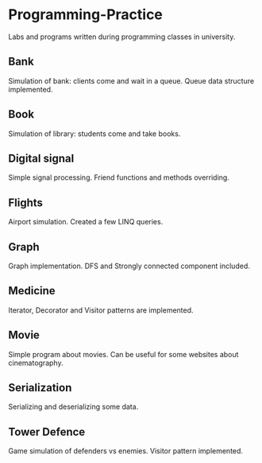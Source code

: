 # Programming-Practice
Labs and programs written during programming classes in university.

## Bank

Simulation of bank: clients come and wait in a queue. Queue data structure implemented.

## Book

Simulation of library: students come and take books.

## Digital signal

Simple signal processing. Friend functions and methods overriding.
## Flights

Airport simulation. Created a few LINQ queries.

## Graph

Graph implementation. DFS and Strongly connected component included.

## Medicine

Iterator, Decorator and Visitor patterns are implemented.

## Movie

Simple program about movies. Can be useful for some websites about cinematography.

## Serialization

Serializing and deserializing some data.

## Tower Defence

Game simulation of defenders vs enemies. Visitor pattern implemented.
